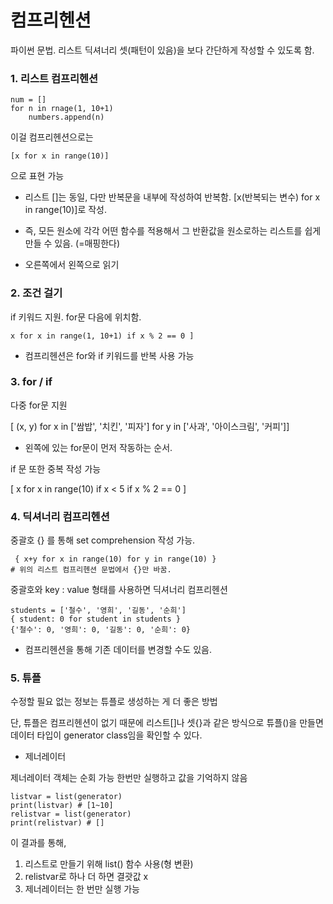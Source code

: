 # 컴프리헨션

파이썬 문법.
리스트 딕셔너리 셋(패턴이 있음)을 보다 간단하게 작성할 수 있도록 함.

### 1. 리스트 컴프리헨션
```angular2html
num = []
for n in rnage(1, 10+1)
    numbers.append(n)
```
이걸 컴프리헨션으로는
```angular2html
[x for x in range(10)]
```
으로 표현 가능

* 리스트 []는 동일, 다만 반복문을 내부에 작성하여 반복함.
[x(반복되는 변수) for x in range(10)]로 작성.
  
* 즉, 모든 원소에 각각 어떤 함수를 적용해서 그 반환값을 원소로하는 리스트를 쉽게 만들 수 있음. (=매핑한다)
* 오른쪽에서 왼쪽으로 읽기
### 2. 조건 걸기
if 키워드 지원. for문 다음에 위치함.
```angular2html
x for x in range(1, 10+1) if x % 2 == 0 ]
```
* 컴프리헨션은 for와 if 키워드를 반복 사용 가능

### 3. for / if
다중 for문 지원

[ (x, y) for x in ['쌈밥', '치킨', '피자'] for y in ['사과', '아이스크림', '커피']]
* 왼쪽에 있는 for문이 먼저 작동하는 순서.

if 문 또한 중복 작성 가능

 [ x for x in range(10) if x < 5 if x % 2 == 0 ]
 


### 4. 딕셔너리 컴프리헨션 
중괄호 {} 를 통해 set comprehension 작성 가능.
```angular2html
 { x+y for x in range(10) for y in range(10) }
# 위의 리스트 컴프리헨션 문법에서 {}만 바꿈.
```

중괄호와 key : value 형태를 사용하면 딕셔너리 컴프리헨션
```angular2html
students = ['철수', '영희', '길동', '순희']
{ student: 0 for student in students }
{'철수': 0, '영희': 0, '길동': 0, '순희': 0}
```
* 컴프리헨션을 통해 기존 데이터를 변경할 수도 있음.

### 5. 튜플
수정할 필요 없는 정보는 튜플로 생성하는 게 더 좋은 방법

단, 튜플은 컴프리헨션이 없기 때문에
리스트[]나 셋{}과 같은 방식으로 튜플()을 만들면 데이터 타입이 generator class임을 확인할 수 있다.

* 제너레이터

제너레이터 객체는 순회 가능
한번만 실행하고 값을 기억하지 않음
```generator = (number for number in range(1,11))
listvar = list(generator)
print(listvar) # [1~10]
relistvar = list(generator)
print(relistvar) # []
```
 이 결과를 통해,
1. 리스트로 만들기 위해 list() 함수 사용(형 변환)
2. relistvar로 하나 더 하면 결괏값 x
3. 제너레이터는 한 번만 실행 가능
